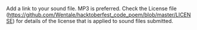 Add a link to your sound file. MP3 is preferred. Check the License file (https://github.com/Wentale/hacktoberfest_code_poem/blob/master/LICENSE) for details of the license that is applied to sound files submitted.
